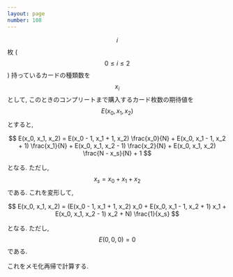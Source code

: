 ```yaml
---
layout: page
number: 108
---
```

$$ i $$ 枚 ($$ 0 \leq i \leq 2 $$) 持っているカードの種類数を $$ x_i $$ として, このときのコンプリートまで購入するカード枚数の期待値を $$ E(x_0, x_1, x_2) $$ とすると,

$$
E(x_0, x_1, x_2) = E(x_0 - 1, x_1 + 1, x_2) \frac{x_0}{N} + E(x_0, x_1 - 1, x_2 + 1) \frac{x_1}{N} + E(x_0, x_1, x_2 - 1) \frac{x_2}{N} + E(x_0, x_1, x_2) \frac{N - x_s}{N} + 1
$$

となる. ただし, $$ x_s = x_0 + x_1 + x_2 $$ である. これを変形して,

$$
E(x_0, x_1, x_2) = (E(x_0 - 1, x_1 + 1, x_2) x_0 + E(x_0, x_1 - 1, x_2 + 1) x_1 + E(x_0, x_1, x_2 - 1) x_2 + N) \frac{1}{x_s}
$$

となる. ただし, $$ E(0, 0, 0) = 0 $$ である.

これをメモ化再帰で計算する.
